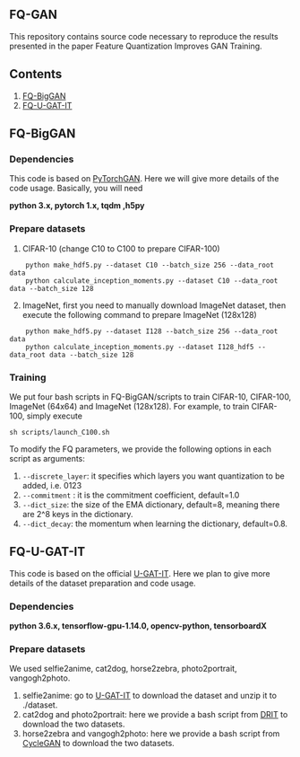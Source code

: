 ## FQ-GAN

This repository contains source code necessary to reproduce the results presented in the paper Feature Quantization Improves GAN Training.

## Contents
1. [FQ-BigGAN](#FQ-BigGAN)
2. [FQ-U-GAT-IT](#FQ-U-GAT-IT)

## FQ-BigGAN
### Dependencies
This code is based on [PyTorchGAN](https://github.com/ajbrock/BigGAN-PyTorch). Here we will give more details of the code usage. Basically, you will need 

**python 3.x, pytorch 1.x, tqdm ,h5py**

### Prepare datasets
1. CIFAR-10 (change C10 to C100 to prepare CIFAR-100)
```
	python make_hdf5.py --dataset C10 --batch_size 256 --data_root data
	python calculate_inception_moments.py --dataset C10 --data_root data --batch_size 128
```
2. ImageNet, first you need to manually download ImageNet dataset, then execute the following command to prepare ImageNet (128x128)

```
	python make_hdf5.py --dataset I128 --batch_size 256 --data_root data
	python calculate_inception_moments.py --dataset I128_hdf5 --data_root data --batch_size 128

```


### Training 
We put four bash scripts in  FQ-BigGAN/scripts to train CIFAR-10, CIFAR-100, ImageNet (64x64) and ImageNet (128x128). For example, to train CIFAR-100, simply execute

```
sh scripts/launch_C100.sh
```

To modify the FQ parameters, we provide the following options in each script as arguments:

1. ```--discrete_layer```: it  specifies which layers you want quantization to be added, i.e. 0123 
2. ```--commitment``` : it is the commitment coefficient, default=1.0
3. ```--dict_size```:  the size of the EMA dictionary, default=8, meaning there are 2^8 keys in the dictionary.
4. ```--dict_decay```:  the momentum when learning the dictionary, default=0.8.

## FQ-U-GAT-IT
This code is based on the official [U-GAT-IT](https://github.com/taki0112/UGATIT). Here we plan to give more details of the dataset preparation and code usage. 
### Dependencies
**python 3.6.x, tensorflow-gpu-1.14.0, opencv-python, tensorboardX**

### Prepare datasets

We used selfie2anime, cat2dog, horse2zebra, photo2portrait, vangogh2photo.

1. selfie2anime: go to  [U-GAT-IT](https://github.com/taki0112/UGATIT) to download the dataset and unzip it to ./dataset.
2. cat2dog and photo2portrait: here we provide a bash script from [DRIT](https://github.com/HsinYingLee/DRIT) to download the two datasets.
3. horse2zebra and vangogh2photo: here we provide a bash script from [CycleGAN](https://github.com/junyanz/CycleGAN) to download the two datasets.


